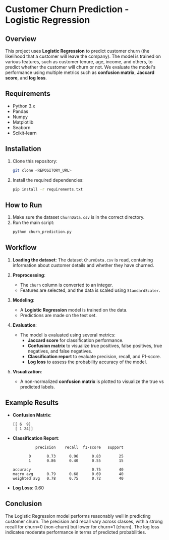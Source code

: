 # Customer Churn Prediction - Logistic Regression

## Overview

This project uses **Logistic Regression** to predict customer churn (the likelihood that a customer will leave the company). The model is trained on various features, such as customer tenure, age, income, and others, to predict whether the customer will churn or not. We evaluate the model's performance using multiple metrics such as **confusion matrix**, **Jaccard score**, and **log loss**.

## Requirements

- Python 3.x
- Pandas
- Numpy
- Matplotlib
- Seaborn
- Scikit-learn

## Installation

1. Clone this repository:
    ```bash
    git clone <REPOSITORY_URL>
    ```

2. Install the required dependencies:
    ```bash
    pip install -r requirements.txt
    ```

## How to Run

1. Make sure the dataset `ChurnData.csv` is in the correct directory.
2. Run the main script:
    ```bash
    python churn_prediction.py
    ```

## Workflow

1. **Loading the dataset**: The dataset `ChurnData.csv` is read, containing information about customer details and whether they have churned.

2. **Preprocessing**:
   - The `churn` column is converted to an integer.
   - Features are selected, and the data is scaled using `StandardScaler`.

3. **Modeling**:
   - A **Logistic Regression** model is trained on the data.
   - Predictions are made on the test set.

4. **Evaluation**:
   - The model is evaluated using several metrics:
     - **Jaccard score** for classification performance.
     - **Confusion matrix** to visualize true positives, false positives, true negatives, and false negatives.
     - **Classification report** to evaluate precision, recall, and F1-score.
     - **Log loss** to assess the probability accuracy of the model.

5. **Visualization**:
   - A non-normalized **confusion matrix** is plotted to visualize the true vs predicted labels.

## Example Results

- **Confusion Matrix**:
    ```
    [[ 6  9]
     [ 1 24]]
    ```

- **Classification Report**:
    ```
              precision    recall  f1-score   support

           0       0.73      0.96      0.83        25
           1       0.86      0.40      0.55        15

    accuracy                           0.75        40
    macro avg      0.79      0.68      0.69        40
    weighted avg   0.78      0.75      0.72        40
    ```

- **Log Loss**: 0.60

## Conclusion

The Logistic Regression model performs reasonably well in predicting customer churn. The precision and recall vary across classes, with a strong recall for churn=0 (non-churn) but lower for churn=1 (churn). The log loss indicates moderate performance in terms of predicted probabilities.
